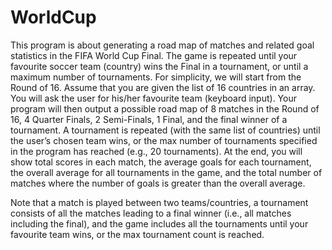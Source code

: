 # WorldCup
This program is about generating a road map of matches and related goal statistics in the FIFA World Cup Final. The game is repeated until your favourite soccer team (country) wins the Final in a tournament, or until a maximum number of tournaments. For simplicity, we will start from the Round of 16. Assume that you are given the list of 16 countries in an array. You will ask the user for his/her favourite team (keyboard input). Your program will then output a possible road map of 8 matches in the Round of 16, 4 Quarter Finals, 2 Semi-Finals, 1 Final, and the final winner of a tournament. A tournament is repeated (with the same list of countries) until the user’s chosen team wins, or the max number of tournaments specified in the program has reached (e.g., 20 tournaments). At the end, you will show total scores in each match, the average goals for each tournament, the overall average for all tournaments in the game, and the total number of matches where the number of goals is greater than the overall average.

Note that a match is played between two teams/countries, a tournament consists of all the matches leading to a final winner (i.e., all matches including the final), and the game includes all the tournaments until your favourite team wins, or the max tournament count is reached.
